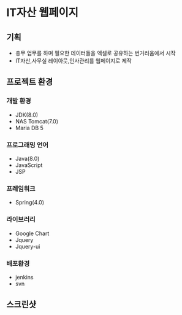 # IT자산 웹페이지
## 기획
- 총무 업무를 하며 필요한 데이터들을 엑셀로 공유하는 번거러움에서 시작
- IT자산,사무실 레이아웃,인사관리를 웹페이지로 제작

## 프로젝트 환경
### 개발 환경
- JDK(8.0)
- NAS Tomcat(7.0)
- Maria DB 5

### 프로그래밍 언어
- Java(8.0)
- JavaScript
- JSP

### 프레임워크
- Spring(4.0)

### 라이브러리
- Google Chart
- Jquery
- Jquery-ui

### 배포환경
- jenkins
- svn

## 스크린샷
